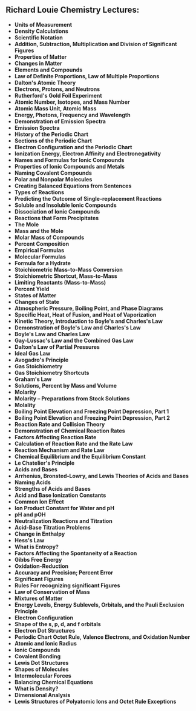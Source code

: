 <h2>Richard Louie Chemistry Lectures: </h2>

<ul>
  
 <li><b><a target="_blank" href="https://github.com/manjunath5496/Chemistry-Lectures/blob/master/chl(1).pdf" style="text-decoration:none;">Units of Measurement </a></b></li>
  
<li><b><a target="_blank" href="https://github.com/manjunath5496/Chemistry-Lectures/blob/master/chl(2).pdf" style="text-decoration:none;">Density Calculations </a></b></li>

<li><b><a target="_blank" href="https://github.com/manjunath5496/Chemistry-Lectures/blob/master/chl(3).pdf" style="text-decoration:none;">Scientific Notation</a></b></li>                         
  <li><b><a target="_blank" href="https://github.com/manjunath5496/Chemistry-Lectures/blob/master/chl(4).pdf" style="text-decoration:none;">Addition, Subtraction, Multiplication and Division of Significant Figures</a></b></li>
  
 <li><b><a target="_blank" href="https://github.com/manjunath5496/Chemistry-Lectures/blob/master/chl(5).pdf" style="text-decoration:none;">Properties of Matter</a></b></li>  
 
   <li><b><a target="_blank" href="https://github.com/manjunath5496/Chemistry-Lectures/blob/master/chl(6).pdf" style="text-decoration:none;">Changes in Matter</a></b></li>  
                                             

 <li><b><a target="_blank" href="https://github.com/manjunath5496/Chemistry-Lectures/blob/master/chl(7).pdf" style="text-decoration:none;">Elements and Compounds</a></b></li>

  
<li><b><a target="_blank" href="https://github.com/manjunath5496/Chemistry-Lectures/blob/master/chl(8).pdf" style="text-decoration:none;">Law of Definite Proportions, Law of Multiple Proportions</a></b></li>


<li><b><a target="_blank" href="https://github.com/manjunath5496/Chemistry-Lectures/blob/master/chl(9).pdf" style="text-decoration:none;">Dalton's Atomic Theory</a></b></li>                         
  <li><b><a target="_blank" href="https://github.com/manjunath5496/Chemistry-Lectures/blob/master/chl(10).pdf" style="text-decoration:none;">Electrons, Protons, and Neutrons</a></b></li>  
                          
 <li><b><a target="_blank" href="https://github.com/manjunath5496/Chemistry-Lectures/blob/master/chl(11).pdf" style="text-decoration:none;">Rutherford's Gold Foil Experiment </a></b></li>
  
<li><b><a target="_blank" href="https://github.com/manjunath5496/Chemistry-Lectures/blob/master/chl(12).pdf" style="text-decoration:none;">Atomic Number, Isotopes, and Mass Number</a></b></li>

<li><b><a target="_blank" href="https://github.com/manjunath5496/Chemistry-Lectures/blob/master/chl(13).pdf" style="text-decoration:none;">Atomic Mass Unit, Atomic Mass</a></b></li>                         
  <li><b><a target="_blank" href="https://github.com/manjunath5496/Chemistry-Lectures/blob/master/chl(14).pdf" style="text-decoration:none;">Energy, Photons, Frequency and Wavelength</a></b></li>  
     <li><b><a target="_blank" href="https://github.com/manjunath5496/Chemistry-Lectures/blob/master/chl(15).pdf" style="text-decoration:none;">Demonstration of Emission Spectra</a></b></li>  
   <li><b><a target="_blank" href="https://github.com/manjunath5496/Chemistry-Lectures/blob/master/chl(16).pdf" style="text-decoration:none;">Emission Spectra</a></b></li>  
                                             

 <li><b><a target="_blank" href="https://github.com/manjunath5496/Chemistry-Lectures/blob/master/chl(17).pdf" style="text-decoration:none;">History of the Periodic Chart</a></b></li>
  
<li><b><a target="_blank" href="https://github.com/manjunath5496/Chemistry-Lectures/blob/master/chl(18).pdf" style="text-decoration:none;">Sections of the Periodic Chart</a></b></li>

<li><b><a target="_blank" href="https://github.com/manjunath5496/Chemistry-Lectures/blob/master/chl(19).pdf" style="text-decoration:none;">Electron Configuration and the Periodic Chart</a></b></li>


  <li><b><a target="_blank" href="https://github.com/manjunath5496/Chemistry-Lectures/blob/master/chl(20).pdf" style="text-decoration:none;">Ionization Energy, Electron Affinity and Electronegativity</a></b></li>  
                          
 <li><b><a target="_blank" href="https://github.com/manjunath5496/Chemistry-Lectures/blob/master/chl(21).pdf" style="text-decoration:none;">Names and Formulas for Ionic Compounds</a></b></li>
  
<li><b><a target="_blank" href="https://github.com/manjunath5496/Chemistry-Lectures/blob/master/chl(22).pdf" style="text-decoration:none;">Properties of Ionic Compounds and Metals</a></b></li>

<li><b><a target="_blank" href="https://github.com/manjunath5496/Chemistry-Lectures/blob/master/chl(23).pdf" style="text-decoration:none;">Naming Covalent Compounds</a></b></li>                         
  <li><b><a target="_blank" href="https://github.com/manjunath5496/Chemistry-Lectures/blob/master/chl(24).pdf" style="text-decoration:none;">Polar and Nonpolar Molecules</a></b></li>
  
 <li><b><a target="_blank" href="https://github.com/manjunath5496/Chemistry-Lectures/blob/master/chl(25).pdf" style="text-decoration:none;">Creating Balanced Equations from Sentences</a></b></li>  
 
   <li><b><a target="_blank" href="https://github.com/manjunath5496/Chemistry-Lectures/blob/master/chl(26).pdf" style="text-decoration:none;">Types of Reactions</a></b></li>  
                                             

 <li><b><a target="_blank" href="https://github.com/manjunath5496/Chemistry-Lectures/blob/master/chl(27).pdf" style="text-decoration:none;">Predicting the Outcome of Single-replacement Reactions</a></b></li>

<li><b><a target="_blank" href="https://github.com/manjunath5496/Chemistry-Lectures/blob/master/chl(28).pdf" style="text-decoration:none;">Soluble and Insoluble Ionic Compounds</a></b></li>

<li><b><a target="_blank" href="https://github.com/manjunath5496/Chemistry-Lectures/blob/master/chl(29).pdf" style="text-decoration:none;">Dissociation of Ionic Compounds</a></b></li>

<li><b><a target="_blank" href="https://github.com/manjunath5496/Chemistry-Lectures/blob/master/chl(30).pdf" style="text-decoration:none;">Reactions that Form Precipitates</a></b></li>                         
  <li><b><a target="_blank" href="https://github.com/manjunath5496/Chemistry-Lectures/blob/master/chl(31).pdf" style="text-decoration:none;">The Mole</a></b></li>
  
 <li><b><a target="_blank" href="https://github.com/manjunath5496/Chemistry-Lectures/blob/master/chl(32).pdf" style="text-decoration:none;">Mass and the Mole</a></b></li>  
 
   <li><b><a target="_blank" href="https://github.com/manjunath5496/Chemistry-Lectures/blob/master/chl(33).pdf" style="text-decoration:none;">Molar Mass of Compounds</a></b></li> 

<li><b><a target="_blank" href="https://github.com/manjunath5496/Chemistry-Lectures/blob/master/chl(34).pdf" style="text-decoration:none;">Percent Composition</a></b></li>

<li><b><a target="_blank" href="https://github.com/manjunath5496/Chemistry-Lectures/blob/master/chl(35).pdf" style="text-decoration:none;">Empirical Formulas</a></b></li>

<li><b><a target="_blank" href="https://github.com/manjunath5496/Chemistry-Lectures/blob/master/chl(36).pdf" style="text-decoration:none;">Molecular Formulas</a></b></li>                         
  <li><b><a target="_blank" href="https://github.com/manjunath5496/Chemistry-Lectures/blob/master/chl(37).pdf" style="text-decoration:none;">Formula for a Hydrate</a></b></li>
  
 <li><b><a target="_blank" href="https://github.com/manjunath5496/Chemistry-Lectures/blob/master/chl(38).pdf" style="text-decoration:none;">Stoichiometric Mass-to-Mass Conversion</a></b></li>  
 
   <li><b><a target="_blank" href="https://github.com/manjunath5496/Chemistry-Lectures/blob/master/chl(39).pdf" style="text-decoration:none;">Stoichiometric Shortcut, Mass-to-Mass</a></b></li> 

<li><b><a target="_blank" href="https://github.com/manjunath5496/Chemistry-Lectures/blob/master/chl(40).pdf" style="text-decoration:none;">Limiting Reactants (Mass-to-Mass)</a></b></li>

<li><b><a target="_blank" href="https://github.com/manjunath5496/Chemistry-Lectures/blob/master/chl(41).pdf" style="text-decoration:none;">Percent Yield</a></b></li>

<li><b><a target="_blank" href="https://github.com/manjunath5496/Chemistry-Lectures/blob/master/chl(42).pdf" style="text-decoration:none;">States of Matter</a></b></li>                         
  <li><b><a target="_blank" href="https://github.com/manjunath5496/Chemistry-Lectures/blob/master/chl(43).pdf" style="text-decoration:none;">Changes of State</a></b></li>
  
 <li><b><a target="_blank" href="https://github.com/manjunath5496/Chemistry-Lectures/blob/master/chl(44).pdf" style="text-decoration:none;">Atmospheric Pressure, Boiling Point, and Phase Diagrams</a></b></li>  
 
   <li><b><a target="_blank" href="https://github.com/manjunath5496/Chemistry-Lectures/blob/master/chl(45).pdf" style="text-decoration:none;">Specific Heat, Heat of Fusion, and Heat of Vaporization</a></b></li> 

<li><b><a target="_blank" href="https://github.com/manjunath5496/Chemistry-Lectures/blob/master/chl(46).pdf" style="text-decoration:none;">Kinetic Theory, Introduction to Boyle's and Charles's Law</a></b></li>

<li><b><a target="_blank" href="https://github.com/manjunath5496/Chemistry-Lectures/blob/master/chl(47).pdf" style="text-decoration:none;">Demonstration of Boyle's Law and Charles's Law</a></b></li>

<li><b><a target="_blank" href="https://github.com/manjunath5496/Chemistry-Lectures/blob/master/chl(48).pdf" style="text-decoration:none;">Boyle's Law and Charles Law</a></b></li>                         
  <li><b><a target="_blank" href="https://github.com/manjunath5496/Chemistry-Lectures/blob/master/chl(49).pdf" style="text-decoration:none;">Gay-Lussac's Law and the Combined Gas Law</a></b></li>
  
 <li><b><a target="_blank" href="https://github.com/manjunath5496/Chemistry-Lectures/blob/master/chl(50).pdf" style="text-decoration:none;">Dalton's Law of Partial Pressures</a></b></li>  
 
   <li><b><a target="_blank" href="https://github.com/manjunath5496/Chemistry-Lectures/blob/master/chl(51).pdf" style="text-decoration:none;">Ideal Gas Law</a></b></li> 

<li><b><a target="_blank" href="https://github.com/manjunath5496/Chemistry-Lectures/blob/master/chl(52).pdf" style="text-decoration:none;">Avogadro's Principle</a></b></li>

<li><b><a target="_blank" href="https://github.com/manjunath5496/Chemistry-Lectures/blob/master/chl(53).pdf" style="text-decoration:none;">Gas Stoichiometry</a></b></li>

<li><b><a target="_blank" href="https://github.com/manjunath5496/Chemistry-Lectures/blob/master/chl(54).pdf" style="text-decoration:none;">Gas Stoichiometry Shortcuts</a></b></li>                         
  <li><b><a target="_blank" href="https://github.com/manjunath5496/Chemistry-Lectures/blob/master/chl(55).pdf" style="text-decoration:none;">Graham's Law</a></b></li>
  
 <li><b><a target="_blank" href="https://github.com/manjunath5496/Chemistry-Lectures/blob/master/chl(56).pdf" style="text-decoration:none;">Solutions, Percent by Mass and Volume </a></b></li>  
 
   <li><b><a target="_blank" href="https://github.com/manjunath5496/Chemistry-Lectures/blob/master/chl(57).pdf" style="text-decoration:none;">Molarity</a></b></li> 

<li><b><a target="_blank" href="https://github.com/manjunath5496/Chemistry-Lectures/blob/master/chl(58).pdf" style="text-decoration:none;">Molarity – Preparations from Stock Solutions</a></b></li>

<li><b><a target="_blank" href="https://github.com/manjunath5496/Chemistry-Lectures/blob/master/chl(59).pdf" style="text-decoration:none;">Molality</a></b></li>

<li><b><a target="_blank" href="https://github.com/manjunath5496/Chemistry-Lectures/blob/master/chl(60).pdf" style="text-decoration:none;">Boiling Point Elevation and Freezing Point Depression, Part 1</a></b></li>                         
  <li><b><a target="_blank" href="https://github.com/manjunath5496/Chemistry-Lectures/blob/master/chl(61).pdf" style="text-decoration:none;">Boiling Point Elevation and Freezing Point Depression, Part 2</a></b></li>
  
 <li><b><a target="_blank" href="https://github.com/manjunath5496/Chemistry-Lectures/blob/master/chl(62).pdf" style="text-decoration:none;">Reaction Rate and Collision Theory</a></b></li>  
 
   <li><b><a target="_blank" href="https://github.com/manjunath5496/Chemistry-Lectures/blob/master/chl(63).pdf" style="text-decoration:none;">Demonstration of Chemical Reaction Rates</a></b></li> 

<li><b><a target="_blank" href="https://github.com/manjunath5496/Chemistry-Lectures/blob/master/chl(64).pdf" style="text-decoration:none;">Factors Affecting Reaction Rate</a></b></li>  
 
   <li><b><a target="_blank" href="https://github.com/manjunath5496/Chemistry-Lectures/blob/master/chl(65).pdf" style="text-decoration:none;">Calculation of Reaction Rate and the Rate Law</a></b></li> 

<li><b><a target="_blank" href="https://github.com/manjunath5496/Chemistry-Lectures/blob/master/chl(66).pdf" style="text-decoration:none;">Reaction Mechanism and Rate Law</a></b></li>

<li><b><a target="_blank" href="https://github.com/manjunath5496/Chemistry-Lectures/blob/master/chl(67).pdf" style="text-decoration:none;">Chemical Equilibrium and the Equilibrium Constant</a></b></li>

<li><b><a target="_blank" href="https://github.com/manjunath5496/Chemistry-Lectures/blob/master/chl(68).pdf" style="text-decoration:none;">Le Chatelier's Principle</a></b></li>                         
  <li><b><a target="_blank" href="https://github.com/manjunath5496/Chemistry-Lectures/blob/master/chl(69).pdf" style="text-decoration:none;">Acids and Bases</a></b></li>
  
 <li><b><a target="_blank" href="https://github.com/manjunath5496/Chemistry-Lectures/blob/master/chl(70).pdf" style="text-decoration:none;">Arrhenius, Bronsted-Lowry, and Lewis Theories of Acids and Bases</a></b></li>  
 
   <li><b><a target="_blank" href="https://github.com/manjunath5496/Chemistry-Lectures/blob/master/chl(71).pdf" style="text-decoration:none;">Naming Acids</a></b></li> 

<li><b><a target="_blank" href="https://github.com/manjunath5496/Chemistry-Lectures/blob/master/chl(72).pdf" style="text-decoration:none;">Strengths of Acids and Bases</a></b></li>

<li><b><a target="_blank" href="https://github.com/manjunath5496/Chemistry-Lectures/blob/master/chl(73).pdf" style="text-decoration:none;">Acid and Base Ionization Constants</a></b></li>

<li><b><a target="_blank" href="https://github.com/manjunath5496/Chemistry-Lectures/blob/master/chl(74).pdf" style="text-decoration:none;">Common Ion Effect</a></b></li>                         
  <li><b><a target="_blank" href="https://github.com/manjunath5496/Chemistry-Lectures/blob/master/chl(75).pdf" style="text-decoration:none;">Ion Product Constant for Water and pH</a></b></li>
  
 <li><b><a target="_blank" href="https://github.com/manjunath5496/Chemistry-Lectures/blob/master/chl(76).pdf" style="text-decoration:none;">pH and pOH</a></b></li>  
 
   <li><b><a target="_blank" href="https://github.com/manjunath5496/Chemistry-Lectures/blob/master/chl(77).pdf" style="text-decoration:none;">Neutralization Reactions and Titration</a></b></li> 

<li><b><a target="_blank" href="https://github.com/manjunath5496/Chemistry-Lectures/blob/master/chl(78).pdf" style="text-decoration:none;">Acid-Base Titration Problems</a></b></li>

<li><b><a target="_blank" href="https://github.com/manjunath5496/Chemistry-Lectures/blob/master/chl(79).pdf" style="text-decoration:none;">Change in Enthalpy</a></b></li>

<li><b><a target="_blank" href="https://github.com/manjunath5496/Chemistry-Lectures/blob/master/chl(80).pdf" style="text-decoration:none;">Hess's Law</a></b></li>                         
  <li><b><a target="_blank" href="https://github.com/manjunath5496/Chemistry-Lectures/blob/master/chl(81).pdf" style="text-decoration:none;">What is Entropy?</a></b></li>
  
 <li><b><a target="_blank" href="https://github.com/manjunath5496/Chemistry-Lectures/blob/master/chl(82).pdf" style="text-decoration:none;">Factors Affecting the Spontaneity of a Reaction</a></b></li>  
 
   <li><b><a target="_blank" href="https://github.com/manjunath5496/Chemistry-Lectures/blob/master/chl(83).pdf" style="text-decoration:none;">Gibbs Free Energy</a></b></li> 


<li><b><a target="_blank" href="https://github.com/manjunath5496/Chemistry-Lectures/blob/master/chl(84).pdf" style="text-decoration:none;">Oxidation-Reduction</a></b></li>                         
  <li><b><a target="_blank" href="https://github.com/manjunath5496/Chemistry-Lectures/blob/master/chl(85).pdf" style="text-decoration:none;">Accuracy and Precision; Percent Error</a></b></li>
  
 <li><b><a target="_blank" href="https://github.com/manjunath5496/Chemistry-Lectures/blob/master/chl(86).pdf" style="text-decoration:none;">Significant Figures</a></b></li>  
 
   <li><b><a target="_blank" href="https://github.com/manjunath5496/Chemistry-Lectures/blob/master/chl(87).pdf" style="text-decoration:none;">Rules For recognizing significant Figures</a></b></li> 

<li><b><a target="_blank" href="https://github.com/manjunath5496/Chemistry-Lectures/blob/master/chl(88).pdf" style="text-decoration:none;">Law of Conservation of Mass</a></b></li>

<li><b><a target="_blank" href="https://github.com/manjunath5496/Chemistry-Lectures/blob/master/chl(89).pdf" style="text-decoration:none;">Mixtures of Matter</a></b></li>

<li><b><a target="_blank" href="https://github.com/manjunath5496/Chemistry-Lectures/blob/master/chl(90).pdf" style="text-decoration:none;">Energy Levels, Energy Sublevels, Orbitals, and the Pauli Exclusion Principle</a></b></li>                         
  <li><b><a target="_blank" href="https://github.com/manjunath5496/Chemistry-Lectures/blob/master/chl(91).pdf" style="text-decoration:none;">Electron Configuration</a></b></li>
  
 <li><b><a target="_blank" href="https://github.com/manjunath5496/Chemistry-Lectures/blob/master/chl(92).pdf" style="text-decoration:none;">Shape of the s, p, d, and f orbitals</a></b></li>  
 
   <li><b><a target="_blank" href="https://github.com/manjunath5496/Chemistry-Lectures/blob/master/chl(93).pdf" style="text-decoration:none;">Electron Dot Structures</a></b></li> 

<li><b><a target="_blank" href="https://github.com/manjunath5496/Chemistry-Lectures/blob/master/chl(94).pdf" style="text-decoration:none;">Periodic Chart Octet Rule, Valence Electrons, and Oxidation Number</a></b></li>                         
  <li><b><a target="_blank" href="https://github.com/manjunath5496/Chemistry-Lectures/blob/master/chl(95).pdf" style="text-decoration:none;">Atomic and Ionic Radius</a></b></li>
  
 <li><b><a target="_blank" href="https://github.com/manjunath5496/Chemistry-Lectures/blob/master/chl(96).pdf" style="text-decoration:none;">Ionic Compounds</a></b></li>  
 
   <li><b><a target="_blank" href="https://github.com/manjunath5496/Chemistry-Lectures/blob/master/chl(97).pdf" style="text-decoration:none;">Covalent Bonding</a></b></li> 

<li><b><a target="_blank" href="https://github.com/manjunath5496/Chemistry-Lectures/blob/master/chl(98).pdf" style="text-decoration:none;">Lewis Dot Structures</a></b></li>

<li><b><a target="_blank" href="https://github.com/manjunath5496/Chemistry-Lectures/blob/master/chl(99).pdf" style="text-decoration:none;">Shapes of Molecules</a></b></li>

<li><b><a target="_blank" href="https://github.com/manjunath5496/Chemistry-Lectures/blob/master/chl(100).pdf" style="text-decoration:none;">Intermolecular Forces</a></b></li>                         
  <li><b><a target="_blank" href="https://github.com/manjunath5496/Chemistry-Lectures/blob/master/chl(101).pdf" style="text-decoration:none;">Balancing Chemical Equations</a></b></li>
  
 <li><b><a target="_blank" href="https://github.com/manjunath5496/Chemistry-Lectures/blob/master/chl(102).pdf" style="text-decoration:none;">What is Density?  </a></b></li>  
 
   <li><b><a target="_blank" href="https://github.com/manjunath5496/Chemistry-Lectures/blob/master/chl(103).pdf" style="text-decoration:none;">Dimensional Analysis</a></b></li> 
   
<li><b><a target="_blank" href="https://github.com/manjunath5496/Chemistry-Lectures/blob/master/chl(104).pdf" style="text-decoration:none;">Lewis Structures of Polyatomic Ions and Octet Rule Exceptions</a></b></li>   
   </ul>
